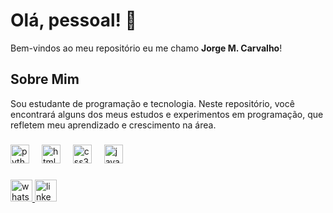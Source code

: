 # Olá, pessoal! 👋

Bem-vindos ao meu repositório eu me chamo **Jorge M. Carvalho**!


## Sobre Mim
Sou estudante de programação e tecnologia. Neste repositório, você encontrará alguns dos meus estudos e experimentos em programação, que refletem meu aprendizado e crescimento na área.

###





<div align="left">
  <img src="https://cdn.jsdelivr.net/gh/devicons/devicon/icons/python/python-original.svg" height="30" alt="python logo"  />
  <img width="12" />
   <img src="https://cdn.jsdelivr.net/gh/devicons/devicon/icons/html5/html5-original.svg" height="30" alt="html5 logo"  />
    <img width="12" />
   <img src="https://cdn.jsdelivr.net/gh/devicons/devicon/icons/css3/css3-original.svg" height="30" alt="css3 logo"  />
   <img width="12" />
  <img src="https://cdn.jsdelivr.net/gh/devicons/devicon/icons/javascript/javascript-original.svg" height="30" alt="javascript logo"  />
 
</div>

###
<div align="left">
  <!-- Badge do WhatsApp -->
  <a href="https://wa.me/5571991432033" target="_blank">
    <img src="https://img.shields.io/badge/WhatsApp-25D366?style=for-the-badge&logo=whatsapp&logoColor=white" height="35" alt="whatsapp logo" />
  </a>

  <!-- Badge do LinkedIn -->
  <a href="https://www.linkedin.com/in/jorge-carvallho/" target="_blank">
    <img src="https://img.shields.io/static/v1?message=LinkedIn&logo=linkedin&label=&color=0077B5&logoColor=white&labelColor=&style=for-the-badge" height="35" alt="linkedin logo" />
  </a>
</div>


</div>


